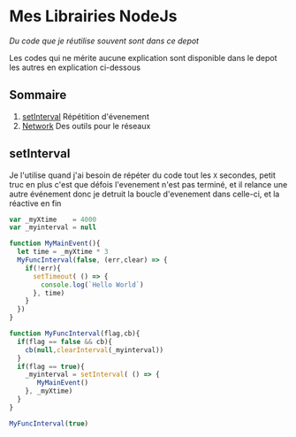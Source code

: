 # Mes Librairies NodeJs

*Du code que je réutilise souvent sont dans ce depot*

Les codes qui ne mérite aucune explication sont disponible dans le depot
les autres en explication ci-dessous

## Sommaire

   1. [setInterval](#setInterval) Répétition d'évenement
   1. [Network](#network) Des outils pour le réseaux
   
## setInterval
   Je l'utilise quand j'ai besoin de répéter du code tout les `X` secondes,
   petit truc en plus c'est que défois l'evenement n'est pas terminé, et il relance une autre événement
   donc je detruit la boucle d'evenement dans celle-ci, et la réactive en fin
   
```javascript
var _myXtime    = 4000
var _myinterval = null

function MyMainEvent(){
  let time = _myXtime * 3
  MyFuncInterval(false, (err,clear) => {
    if(!err){
      setTimeout( () => {
        console.log(`Hello World`)
      }, time)
    }
  })
}

function MyFuncInterval(flag,cb){
  if(flag == false && cb){
    cb(null,clearInterval(_myinterval))
  }
  if(flag == true){
    _myinterval = setInterval( () => {
       MyMainEvent()
    }, _myXtime)
  }
}

MyFuncInterval(true)
```

